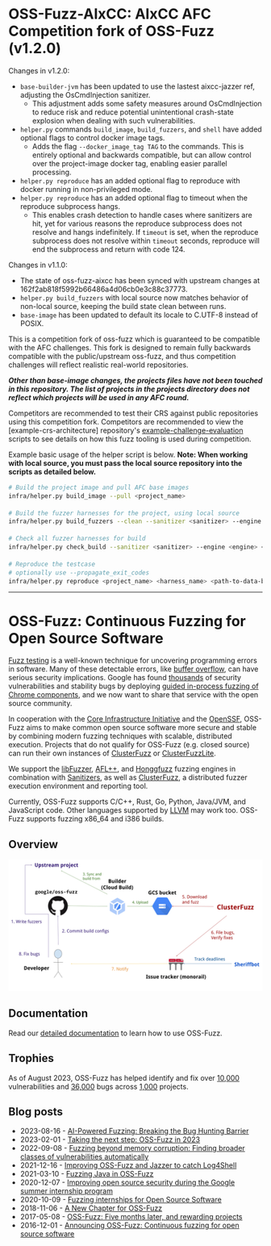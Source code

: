 # OSS-Fuzz-AIxCC: AIxCC AFC Competition fork of OSS-Fuzz (v1.2.0)

Changes in v1.2.0:

- `base-builder-jvm` has been updated to use the lastest aixcc-jazzer ref, adjusting the OsCmdInjection sanitizer.
    - This adjustment adds some safety measures around OsCmdInjection to reduce risk and reduce potential 
      unintentional crash-state explosion when dealing with such vulnerabilities.
- `helper.py` commands `build_image`, `build_fuzzers`, and `shell` have added optional flags to control docker image tags.
    - Adds the flag `--docker_image_tag TAG` to the commands. This is entirely optional and backwards 
      compatible, but can allow control over the project-image docker tag, enabling easier parallel processing.
- `helper.py reproduce` has an added optional flag to reproduce with docker running in non-privileged mode.
- `helper.py reproduce` has an added optional flag to timeout when the reproduce subprocess hangs.
    - This enables crash detection to handle cases where sanitizers are hit, yet for various reasons the 
      reproduce subprocess does not resolve and hangs indefinitely. If `timeout` is set, when the reproduce 
      subprocess does not resolve within `timeout` seconds, reproduce will end the subprocess and return with code 124.

Changes in v1.1.0:

- The state of oss-fuzz-aixcc has been synced with upstream changes at 162f2ab818f5992b66486a4d06cb0e3c88c37773.
- `helper.py build_fuzzers` with local source now matches behavior of non-local source, keeping the build state clean between runs.
- `base-image` has been updated to default its locale to C.UTF-8 instead of POSIX.

This is a competition fork of oss-fuzz which is guaranteed to be
compatible with the AFC challenges. This fork is designed to remain
fully backwards compatible with the public/upstream oss-fuzz, and
thus competition challenges will reflect realistic real-world repositories.

***Other than base-image changes, the projects files have not been touched
in this repository. The list of projects in the projects directory does
not reflect which projects will be used in any AFC round.***

Competitors are recommended to test their CRS against public repositories using this competition fork. 
Competitors are recommended to view the [example-crs-architecture] repository's
[example-challenge-evaluation] scripts to see details on how this fuzz tooling is used during competition.

[example-crs-arhictecture]: https://github.com/aixcc-finals/example-crs-architecture
[example-challenge-evaluation]: https://github.com/aixcc-finals/example-crs-architecture/tree/main/example-challenge-evaluation

Example basic usage of the helper script is below. **Note: When working with local source, you  must pass the local 
source repository into the scripts as detailed below.**

```bash
# Build the project image and pull AFC base images
infra/helper.py build_image --pull <project_name>

# Build the fuzzer harnesses for the project, using local source
infra/helper.py build_fuzzers --clean --sanitizer <sanitizer> --engine <engine> <project_name> <path-to-local-src>

# Check all fuzzer harnesses for build
infra/helper.py check_build --sanitizer <sanitizer> --engine <engine> <project_name>

# Reproduce the testcase
# optionally use --propagate_exit_codes
infra/helper.py reproduce <project_name> <harness_name> <path-to-data-blob>
```

---

# OSS-Fuzz: Continuous Fuzzing for Open Source Software

[Fuzz testing] is a well-known technique for uncovering programming errors in
software. Many of these detectable errors, like [buffer overflow], can have
serious security implications. Google has found [thousands] of security
vulnerabilities and stability bugs by deploying [guided in-process fuzzing of
Chrome components], and we now want to share that service with the open source
community.

[Fuzz testing]: https://en.wikipedia.org/wiki/Fuzz_testing
[buffer overflow]: https://en.wikipedia.org/wiki/Buffer_overflow
[thousands]: https://issues.chromium.org/issues?q=label:Stability-LibFuzzer%20-status:Duplicate,WontFix
[guided in-process fuzzing of Chrome components]: https://security.googleblog.com/2016/08/guided-in-process-fuzzing-of-chrome.html

In cooperation with the [Core Infrastructure Initiative] and the [OpenSSF],
OSS-Fuzz aims to make common open source software more secure and stable by
combining modern fuzzing techniques with scalable, distributed execution.
Projects that do not qualify for OSS-Fuzz (e.g. closed source) can run their own
instances of [ClusterFuzz] or [ClusterFuzzLite].

[Core Infrastructure Initiative]: https://www.coreinfrastructure.org/
[OpenSSF]: https://www.openssf.org/

We support the [libFuzzer], [AFL++], and [Honggfuzz] fuzzing engines in
combination with [Sanitizers], as well as [ClusterFuzz], a distributed fuzzer
execution environment and reporting tool.

[libFuzzer]: https://llvm.org/docs/LibFuzzer.html
[AFL++]: https://github.com/AFLplusplus/AFLplusplus
[Honggfuzz]: https://github.com/google/honggfuzz
[Sanitizers]: https://github.com/google/sanitizers
[ClusterFuzz]: https://github.com/google/clusterfuzz
[ClusterFuzzLite]: https://google.github.io/clusterfuzzlite/

Currently, OSS-Fuzz supports C/C++, Rust, Go, Python, Java/JVM, and JavaScript code. Other languages
supported by [LLVM] may work too. OSS-Fuzz supports fuzzing x86_64 and i386
builds.

[LLVM]: https://llvm.org

## Overview
![OSS-Fuzz process diagram](docs/images/process.png)

## Documentation
Read our [detailed documentation] to learn how to use OSS-Fuzz.

[detailed documentation]: https://google.github.io/oss-fuzz

## Trophies
As of August 2023, OSS-Fuzz has helped identify and fix over [10,000] vulnerabilities and [36,000] bugs across [1,000] projects.

[10,000]: https://bugs.chromium.org/p/oss-fuzz/issues/list?q=Type%3DBug-Security%20label%3Aclusterfuzz%20-status%3ADuplicate%2CWontFix&can=1
[36,000]: https://bugs.chromium.org/p/oss-fuzz/issues/list?q=Type%3DBug%20label%3Aclusterfuzz%20-status%3ADuplicate%2CWontFix&can=1
[1,000]: https://github.com/google/oss-fuzz/tree/master/projects

## Blog posts
* 2023-08-16 - [AI-Powered Fuzzing: Breaking the Bug Hunting Barrier]
* 2023-02-01 - [Taking the next step: OSS-Fuzz in 2023]
* 2022-09-08 - [Fuzzing beyond memory corruption: Finding broader classes of vulnerabilities automatically]
* 2021-12-16 - [Improving OSS-Fuzz and Jazzer to catch Log4Shell]
* 2021-03-10 - [Fuzzing Java in OSS-Fuzz]
* 2020-12-07 - [Improving open source security during the Google summer internship program]
* 2020-10-09 - [Fuzzing internships for Open Source Software]
* 2018-11-06 - [A New Chapter for OSS-Fuzz]
* 2017-05-08 - [OSS-Fuzz: Five months later, and rewarding projects]
* 2016-12-01 - [Announcing OSS-Fuzz: Continuous fuzzing for open source software]

[AI-Powered Fuzzing: Breaking the Bug Hunting Barrier]: https://security.googleblog.com/2023/08/ai-powered-fuzzing-breaking-bug-hunting.html
[Announcing OSS-Fuzz: Continuous fuzzing for open source software]: https://opensource.googleblog.com/2016/12/announcing-oss-fuzz-continuous-fuzzing.html
[OSS-Fuzz: Five months later, and rewarding projects]: https://opensource.googleblog.com/2017/05/oss-fuzz-five-months-later-and.html
[A New Chapter for OSS-Fuzz]: https://security.googleblog.com/2018/11/a-new-chapter-for-oss-fuzz.html
[Fuzzing internships for Open Source Software]: https://security.googleblog.com/2020/10/fuzzing-internships-for-open-source.html
[Improving open source security during the Google summer internship program]: https://security.googleblog.com/2020/12/improving-open-source-security-during.html
[Fuzzing Java in OSS-Fuzz]: https://security.googleblog.com/2021/03/fuzzing-java-in-oss-fuzz.html
[Improving OSS-Fuzz and Jazzer to catch Log4Shell]: https://security.googleblog.com/2021/12/improving-oss-fuzz-and-jazzer-to-catch.html
[Fuzzing beyond memory corruption: Finding broader classes of vulnerabilities automatically]: https://security.googleblog.com/2022/09/fuzzing-beyond-memory-corruption.html
[Taking the next step: OSS-Fuzz in 2023]: https://security.googleblog.com/2023/02/taking-next-step-oss-fuzz-in-2023.html
